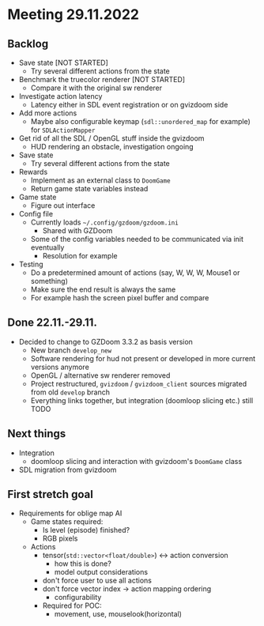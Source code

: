 Meeting 29.11.2022
==================

Backlog
----------

- Save state [NOT STARTED]
    - Try several different actions from the state
- Benchmark the truecolor renderer [NOT STARTED]
    - Compare it with the original sw renderer
- Investigate action latency
    - Latency either in SDL event registration or on gvizdoom side
- Add more actions
    - Maybe also configurable keymap (`sdl::unordered_map` for example) for `SDLActionMapper`
- Get rid of all the SDL / OpenGL stuff inside the gvizdoom
    - HUD rendering an obstacle, investigation ongoing
- Save state
    - Try several different actions from the state
- Rewards
    - Implement as an external class to `DoomGame`
    - Return game state variables instead
- Game state
    - Figure out interface
- Config file
    - Currently loads `~/.config/gzdoom/gzdoom.ini`
        - Shared with GZDoom
    - Some of the config variables needed to be communicated via init eventually
        - Resolution for example
- Testing
    - Do a predetermined amount of actions (say, W, W, W, Mouse1 or something)
    - Make sure the end result is always the same
    - For example hash the screen pixel buffer and compare


Done 22.11.-29.11.
---------------------

- Decided to change to GZDoom 3.3.2 as basis version
  - New branch `develop_new`
  - Software rendering for hud not present or developed in more current versions anymore
  - OpenGL / alternative sw renderer removed
  - Project restructured, `gvizdoom` / `gvizdoom_client` sources migrated from old `develop` branch
  - Everything links together, but integration (doomloop slicing etc.) still TODO

Next things
-----------

- Integration
  - doomloop slicing and interaction with gvizdoom's `DoomGame` class
- SDL migration from gvizdoom

First stretch goal
---------------------

- Requirements for oblige map AI
    - Game states required:
        - Is level (episode) finished?
        - RGB pixels
    - Actions
        - tensor(`std::vector<float/double>`) <-> action conversion
            - how this is done?
            - model output considerations
        - don't force user to use all actions
        - don't force vector index -> action mapping ordering
            - configurability
        - Required for POC:
            - movement, use, mouselook(horizontal)
